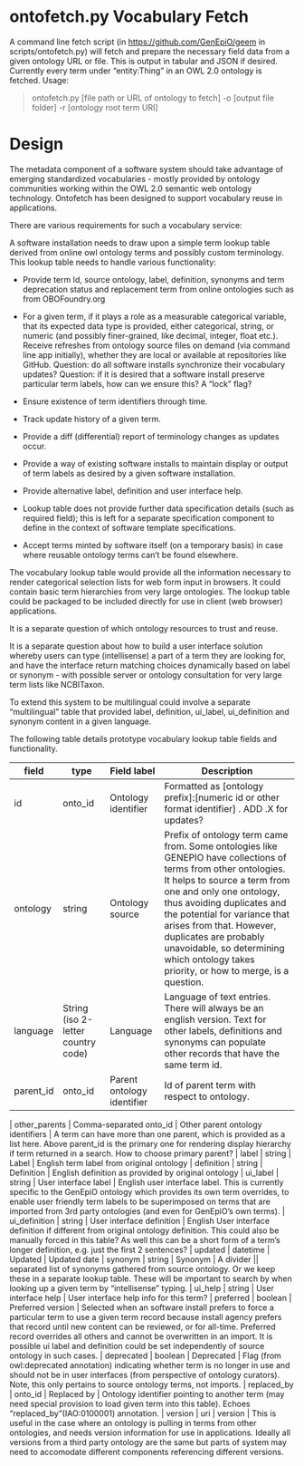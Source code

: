 # ontofetch.py Vocabulary Fetch

A command line fetch script (in https://github.com/GenEpiO/geem in scripts/ontofetch.py) will fetch and prepare the necessary field data from a given ontology URL or file. This is output in tabular and JSON if desired. Currently every term under “entity:Thing” in an OWL 2.0 ontology is fetched. Usage:

> ontofetch.py [file path or URL of ontology to fetch] -o [output file folder] -r [ontology root term URI]


# Design

The metadata component of a software system should take advantage of emerging standardized vocabularies - mostly provided by ontology communities working within the OWL 2.0 semantic web ontology technology.  Ontofetch has been designed to support vocabulary reuse in applications.

There are various requirements for such a vocabulary service:

A software installation needs to draw upon a simple term lookup table derived from online owl ontology terms and possibly custom terminology.  This lookup table needs to handle various functionality:

- Provide term Id, source ontology, label, definition, synonyms and term deprecation status and replacement term from online ontologies such as from OBOFoundry.org

- For a given term, if it plays a role as a measurable categorical variable, that its expected data type is provided, either categorical, string, or numeric (and possibly finer-grained, like decimal, integer, float etc.).
Receive refreshes from ontology source files on demand (via command line app initially), whether they are local or available at repositories like GitHub.
Question: do all software installs synchronize their vocabulary updates?
Question: if it is desired that a software install preserve particular term labels, how can we ensure this? A “lock” flag?

- Ensure existence of term identifiers through time.

- Track update history of a given term.

- Provide a diff (differential) report of terminology changes as updates occur.

- Provide a way of existing software installs to maintain display or output of term labels as desired by a given software installation.

- Provide alternative label, definition and user interface help.

- Lookup table does not provide further data specification details (such as required field); this is left for a separate specification component to define in the context of software template specifications.

- Accept terms minted by software itself (on a temporary basis) in case where reusable ontology terms can’t be found elsewhere.


The vocabulary lookup table would provide all the information necessary to render categorical selection lists for web form input in browsers. It could contain basic term hierarchies from very large ontologies. The lookup table could be packaged to be included directly for use in client (web browser) applications. 

It is a separate question of which ontology resources to trust and reuse.

It is a separate question about how to build a user interface solution whereby users can type (intellisense) a part of a term they are looking for, and have the interface return matching choices dynamically based on label or synonym - with possible server or ontology consultation for very large term lists like NCBITaxon.

To extend this system to be multilingual could involve a separate “multilingual” table that provided label, definition, ui_label, ui_definition and synonym content in a given language.

The following table details prototype vocabulary lookup table fields and functionality.

| field | type | Field label | Description |
| --- | --- | --- | --- |
| id | onto_id | Ontology identifier | Formatted as [ontology prefix]:[numeric id or other format identifier] .  ADD .X for updates?
| ontology | string | Ontology source | Prefix of ontology term came from. Some ontologies like GENEPIO have collections of terms from other ontologies. It helps to source a term from one and only one ontology, thus avoiding duplicates and the potential for variance that arises from that. However, duplicates are probably unavoidable, so determining which ontology takes priority, or how to merge, is a question.
| language | String (iso 2-letter country code) | Language | Language of text entries.  There will always be an english version. Text for other labels, definitions and synonyms can populate other records that have the same term id.
| parent_id | onto_id | Parent ontology identifier | Id of parent term with respect to ontology.

| other_parents | Comma-separated onto_id | Other parent ontology identifiers | A term can have more than one parent, which is provided as a list here. Above parent_id is the primary one for rendering display hierarchy if term returned in a search. How to choose primary parent?
| label | string | Label | English term label from original ontology
| definition | string | Definition | English definition as provided by original ontology
| ui_label | string | User interface label | English user interface label.  This is currently specific to the GenEpiO ontology which provides its own term overrides, to enable user friendly term labels to be superimposed on terms that are imported from 3rd party ontologies (and even for GenEpiO’s own terms).
| ui_definition | string | User interface definition | English User interface definition if different from original ontology definition. This could also be manually forced in this table? As well this can be a short form of a term’s longer definition, e.g. just the first 2 sentences?
| updated | datetime | Updated | Updated date
| synonym | string | Synonym | A divider || separated list of synonyms gathered from source ontology.  Or we keep these in a separate lookup table. These will be important to search by when looking up a given term by “intellisense” typing.
| ui_help | string | User interface help | User interface help info for this term?
| preferred | boolean | Preferred version | Selected when an software install prefers to force a particular term to use a given term record because install agency prefers that record until new content can be reviewed, or for all-time. Preferred record overrides all others and cannot be overwritten in an import. It is possible ui label and definition could be set independently of source ontology in such cases.
| deprecated | boolean | Deprecated | Flag (from owl:deprecated annotation) indicating whether term is no longer in use and should not be in user interfaces (from perspective of ontology curators).  Note, this only pertains to source ontology terms, not imports.
| replaced_by | onto_id | Replaced by | Ontology identifier pointing to another term (may need special provision to load given term into this table). Echoes “replaced_by”(IAO:0100001) annotation.
| version | uri | version | This is useful in the case where an ontology is pulling in terms from other ontologies, and needs version information for use in applications. Ideally all versions from a third party ontology are the same but parts of system may need to accomodate different components referencing different versions.

